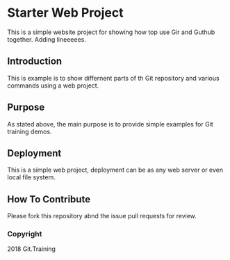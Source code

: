 # Starter Web Project

This is a simple website project for showing how top use Gir and Guthub together. Adding lineeeees.

## Introduction

This is example is to show differnent parts of th Git repository and various commands using a web project.

## Purpose

As stated above, the main purpose is to provide simple examples for Git training demos.

## Deployment

This is a simple web project, deployment can be as any web server or even local file system.

## How To Contribute

Please fork this repository abnd the issue pull requests for review.

### Copyright

2018 Git.Training
	


